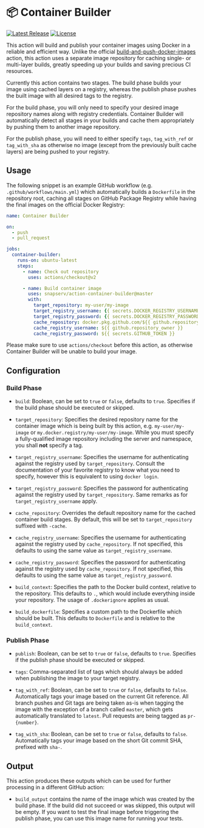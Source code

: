 # :package: Container Builder

[![Latest Release](https://img.shields.io/github/v/release/snapserv/action-container-builder)](https://github.com/snapserv/action-container-builder/releases)
[![License](https://img.shields.io/github/license/snapserv/action-container-builder)](https://github.com/snapserv/action-container-builder/blob/master/LICENSE)

This action will build and publish your container images using Docker in
a reliable and efficient way. Unlike the official
[build-and-push-docker-images](https://github.com/marketplace/actions/build-and-push-docker-images)
action, this action uses a separate image repository for caching single-
or multi-layer builds, greatly speeding up your builds and saving
precious CI resources.

Currently this action contains two stages. The build phase builds your
image using cached layers on a registry, whereas the publish phase
pushes the built image with all desired tags to the registry.

For the build phase, you will only need to specify your desired image
repository names along with registry credentials. Container Builder will
automatically detect all stages in your builds and cache them
appropriately by pushing them to another image repository.

For the publish phase, you will need to either specify `tags`,
`tag_with_ref` or `tag_with_sha` as otherwise no image (except from the
previously built cache layers) are being pushed to your registry.

## Usage

The following snippet is an example GitHub workflow (e.g.
`.github/workflows/main.yml`) which automatically builds a `Dockerfile`
in the repository root, caching all stages on GitHub Package Registry
while having the final images on the official Docker Registry:

```yaml
name: Container Builder

on:
  - push
  - pull_request

jobs:
  container-builder:
    runs-on: ubuntu-latest
    steps:
      - name: Check out repository
        uses: actions/checkout@v2

      - name: Build container image
        uses: snapserv/action-container-builder@master
        with:
          target_repository: my-user/my-image
          target_registry_username: {{ secrets.DOCKER_REGISTRY_USERNAME }}
          target_registry_password: {{ secrets.DOCKER_REGISTRY_PASSWORD }}
          cache_repository: docker.pkg.github.com/${{ github.repository }}/my-image
          cache_registry_username: ${{ github.repository_owner }}
          cache_registry_password: ${{ secrets.GITHUB_TOKEN }}
```

Please make sure to use `actions/checkout` before this action, as
otherwise Container Builder will be unable to build your image.

## Configuration

### Build Phase

- `build`: Boolean, can be set to `true` or `false`, defaults to `true`.
  Specifies if the build phase should be executed or skipped.

- `target_repository`: Specifies the desired repository name for the
  container image which is being built by this action, e.g.
  `my-user/my-image` or `my.docker.registry/my-user/my-image`. While you
  must specify a fully-qualified image repository including the server
  and namespace, you shall **not** specify a tag.

- `target_registry_username`: Specifies the username for authenticating
  against the registry used by `target_repository`. Consult the
  documentation of your favorite registry to know what you need to
  specify, however this is equivalent to using `docker login`.

- `target_registry_password`: Specifies the password for authenticating
  against the registry used by `target_repository`. Same remarks as for
  `target_registry_username` apply.

- `cache_repository`: Overrides the default repository name for the
  cached container build stages. By default, this will be set to
  `target_repository` suffixed with `-cache`.

- `cache_registry_username`: Specifies the username for authenticating
  against the registry used by `cache_repository`. If not specified,
  this defaults to using the same value as `target_registry_username`.

- `cache_registry_password`: Specifies the password for authenticating
  against the registry used by `cache_repository`. If not specified,
  this defaults to using the same value as `target_registry_password`.

- `build_context`: Specifies the path to the Docker build context,
  relative to the repository. This defaults to `.`, which would include
  everything inside your repository. The usage of `.dockerignore`
  applies as usual.

- `build_dockerfile`: Specifies a custom path to the Dockerfile which
  should be built. This defaults to `Dockerfile` and is relative to the
  `build_context`.

### Publish Phase

- `publish`: Boolean, can be set to `true` or `false`, defaults to
  `true`. Specifies if the publish phase should be executed or skipped.

- `tags`: Comma-separated list of tags which should always be added when
  publishing the image to your target registry.

- `tag_with_ref`: Boolean, can be set to `true` or `false`, defaults to
  `false`. Automatically tags your image based on the current Git
  reference. All branch pushes and Git tags are being taken as-is when
  tagging the image with the exception of a branch called `master`,
  which gets automatically translated to `latest`. Pull requests are
  being tagged as `pr-{number}`.

- `tag_with_sha`: Boolean, can be set to `true` or `false`, defaults to
  `false`. Automatically tags your image based on the short Git
  commit SHA, prefixed with `sha-`.

## Output

This action produces these outputs which can be used for further
processing in a different GitHub action:

- `build_output` contains the name of the image which was created by the
  build phase. If the build did not succeed or was skipped, this output
  will be empty. If you want to test the final image before triggering
  the publish phase, you can use this image name for running your tests.
